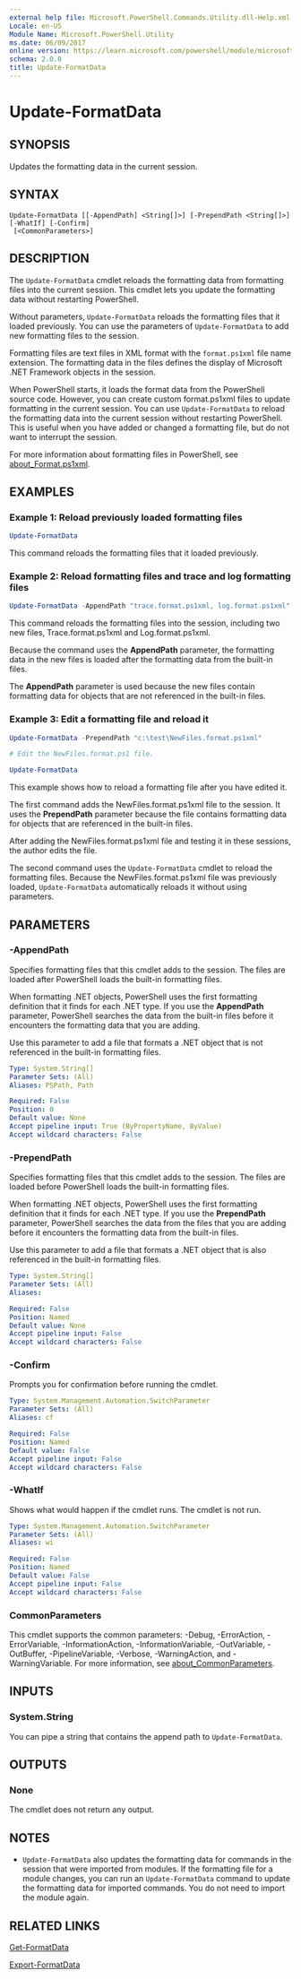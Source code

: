 ```yaml
---
external help file: Microsoft.PowerShell.Commands.Utility.dll-Help.xml
Locale: en-US
Module Name: Microsoft.PowerShell.Utility
ms.date: 06/09/2017
online version: https://learn.microsoft.com/powershell/module/microsoft.powershell.utility/update-formatdata?view=powershell-7.2&WT.mc_id=ps-gethelp
schema: 2.0.0
title: Update-FormatData
---
```


# Update-FormatData

## SYNOPSIS
Updates the formatting data in the current session.

## SYNTAX

```
Update-FormatData [[-AppendPath] <String[]>] [-PrependPath <String[]>] [-WhatIf] [-Confirm]
 [<CommonParameters>]
```

## DESCRIPTION

The `Update-FormatData` cmdlet reloads the formatting data from formatting files into the current
session. This cmdlet lets you update the formatting data without restarting PowerShell.

Without parameters, `Update-FormatData` reloads the formatting files that it loaded previously.
You can use the parameters of `Update-FormatData` to add new formatting files to the session.

Formatting files are text files in XML format with the `format.ps1xml` file name extension. The
formatting data in the files defines the display of Microsoft .NET Framework objects in the session.

When PowerShell starts, it loads the format data from the PowerShell source code. However, you can
create custom format.ps1xml files to update formatting in the current session. You can use
`Update-FormatData` to reload the formatting data into the current session without restarting
PowerShell. This is useful when you have added or changed a formatting file, but do not want to
interrupt the session.

For more information about formatting files in PowerShell, see [about_Format.ps1xml](../Microsoft.PowerShell.Core/About/about_Format.ps1xml.md).

## EXAMPLES

### Example 1: Reload previously loaded formatting files

```powershell
Update-FormatData
```

This command reloads the formatting files that it loaded previously.

### Example 2: Reload formatting files and trace and log formatting files

```powershell
Update-FormatData -AppendPath "trace.format.ps1xml, log.format.ps1xml"
```

This command reloads the formatting files into the session, including two new files,
Trace.format.ps1xml and Log.format.ps1xml.

Because the command uses the **AppendPath** parameter, the formatting data in the new files is loaded
after the formatting data from the built-in files.

The **AppendPath** parameter is used because the new files contain formatting data for objects that
are not referenced in the built-in files.

### Example 3: Edit a formatting file and reload it

```powershell
Update-FormatData -PrependPath "c:\test\NewFiles.format.ps1xml"

# Edit the NewFiles.format.ps1 file.

Update-FormatData
```

This example shows how to reload a formatting file after you have edited it.

The first command adds the NewFiles.format.ps1xml file to the session. It uses the **PrependPath**
parameter because the file contains formatting data for objects that are referenced in the built-in
files.

After adding the NewFiles.format.ps1xml file and testing it in these sessions, the author edits the
file.

The second command uses the `Update-FormatData` cmdlet to reload the formatting files. Because the
NewFiles.format.ps1xml file was previously loaded, `Update-FormatData` automatically reloads it
without using parameters.

## PARAMETERS

### -AppendPath

Specifies formatting files that this cmdlet adds to the session. The files are loaded after
PowerShell loads the built-in formatting files.

When formatting .NET objects, PowerShell uses the first formatting definition that it finds for each
.NET type. If you use the **AppendPath** parameter, PowerShell searches the data from the built-in
files before it encounters the formatting data that you are adding.

Use this parameter to add a file that formats a .NET object that is not referenced in the built-in
formatting files.

```yaml
Type: System.String[]
Parameter Sets: (All)
Aliases: PSPath, Path

Required: False
Position: 0
Default value: None
Accept pipeline input: True (ByPropertyName, ByValue)
Accept wildcard characters: False
```

### -PrependPath

Specifies formatting files that this cmdlet adds to the session. The files are loaded before
PowerShell loads the built-in formatting files.

When formatting .NET objects, PowerShell uses the first formatting definition that it finds for each
.NET type. If you use the **PrependPath** parameter, PowerShell searches the data from the files that
you are adding before it encounters the formatting data from the built-in files.

Use this parameter to add a file that formats a .NET object that is also referenced in the built-in
formatting files.

```yaml
Type: System.String[]
Parameter Sets: (All)
Aliases:

Required: False
Position: Named
Default value: None
Accept pipeline input: False
Accept wildcard characters: False
```

### -Confirm

Prompts you for confirmation before running the cmdlet.

```yaml
Type: System.Management.Automation.SwitchParameter
Parameter Sets: (All)
Aliases: cf

Required: False
Position: Named
Default value: False
Accept pipeline input: False
Accept wildcard characters: False
```

### -WhatIf

Shows what would happen if the cmdlet runs.
The cmdlet is not run.

```yaml
Type: System.Management.Automation.SwitchParameter
Parameter Sets: (All)
Aliases: wi

Required: False
Position: Named
Default value: False
Accept pipeline input: False
Accept wildcard characters: False
```

### CommonParameters

This cmdlet supports the common parameters: -Debug, -ErrorAction, -ErrorVariable,
-InformationAction, -InformationVariable, -OutVariable, -OutBuffer, -PipelineVariable, -Verbose,
-WarningAction, and -WarningVariable. For more information, see [about_CommonParameters](https://go.microsoft.com/fwlink/?LinkID=113216).

## INPUTS

### System.String

You can pipe a string that contains the append path to `Update-FormatData`.

## OUTPUTS

### None

The cmdlet does not return any output.

## NOTES

- `Update-FormatData` also updates the formatting data for commands in the session that were
  imported from modules. If the formatting file for a module changes, you can run an
  `Update-FormatData` command to update the formatting data for imported commands. You do not need
  to import the module again.

## RELATED LINKS

[Get-FormatData](Get-FormatData.md)

[Export-FormatData](Export-FormatData.md)
